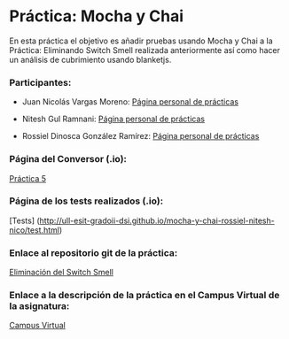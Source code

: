 # Práctica: Mocha y Chai

En esta práctica el objetivo es añadir pruebas usando Mocha y Chai a la Práctica: Eliminando Switch Smell realizada anteriormente así como hacer un análisis de cubrimiento usando blanketjs.

### Participantes:

* Juan Nicolás Vargas Moreno: [Página personal de prácticas](http://alu0100706734.github.io/)

* Nitesh Gul Ramnani: [Página personal de prácticas](http://alu0100814651.github.io/blog/index.html)

* Rossiel Dinosca González Ramírez: [Página personal de prácticas](http://alu0100763478.github.io/)

### Página del Conversor (.io):

[Práctica 5](http://ull-esit-gradoii-dsi.github.io/mocha-y-chai-rossiel-nitesh-nico/)

### Página de los tests realizados (.io):

[Tests] (http://ull-esit-gradoii-dsi.github.io/mocha-y-chai-rossiel-nitesh-nico/test.html)

### Enlace al repositorio git de la práctica:

[Eliminación del Switch Smell](https://github.com/ULL-ESIT-GRADOII-DSI/mocha-y-chai-rossiel-nitesh-nico)

### Enlace a la descripción de la práctica en el Campus Virtual de la asignatura:

[Campus Virtual](https://campusvirtual.ull.es/1516/mod/page/view.php?id=182938)
